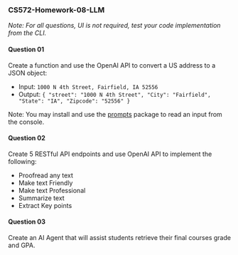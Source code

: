 ### CS572-Homework-08-LLM
*Note: For all questions, UI is not required, test your code implementation from the CLI.*
#### Question 01
Create a function and use the OpenAI API to convert a US address to a JSON object:
* Input: `1000 N 4th Street, Fairfield, IA 52556`
* Output: `{ "street": "1000 N 4th Street", "City": "Fairfield", "State": "IA", "Zipcode": "52556" }`

Note: You may install and use the [prompts](https://www.npmjs.com/package/prompts) package to read an input from the console.

#### Question 02
Create 5 RESTful API endpoints and use OpenAI API to implement the following:
* Proofread any text
* Make text Friendly
* Make text Professional
* Summarize text
* Extract Key points

#### Question 03
Create an AI Agent that will assist students retrieve their final courses grade and GPA.
  

  
